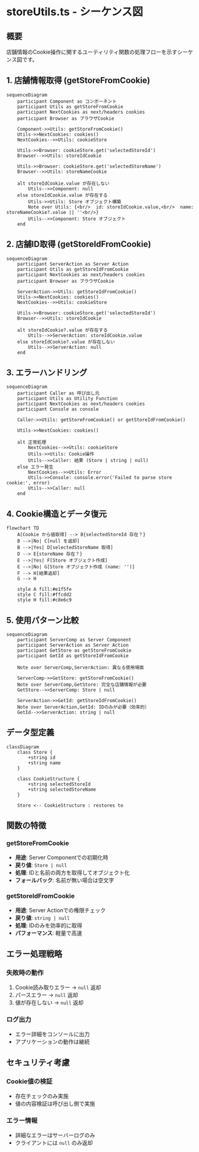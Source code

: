 # storeUtils.ts - シーケンス図

## 概要
店舗情報のCookie操作に関するユーティリティ関数の処理フローを示すシーケンス図です。

## 1. 店舗情報取得 (getStoreFromCookie)

```mermaid
sequenceDiagram
    participant Component as コンポーネント
    participant Utils as getStoreFromCookie
    participant NextCookies as next/headers cookies
    participant Browser as ブラウザCookie

    Component->>Utils: getStoreFromCookie()
    Utils->>NextCookies: cookies()
    NextCookies-->>Utils: cookieStore
    
    Utils->>Browser: cookieStore.get('selectedStoreId')
    Browser-->>Utils: storeIdCookie
    
    Utils->>Browser: cookieStore.get('selectedStoreName')
    Browser-->>Utils: storeNameCookie
    
    alt storeIdCookie.value が存在しない
        Utils-->>Component: null
    else storeIdCookie.value が存在する
        Utils->>Utils: Store オブジェクト構築
        Note over Utils: {<br/>  id: storeIdCookie.value,<br/>  name: storeNameCookie?.value || ''<br/>}
        Utils-->>Component: Store オブジェクト
    end
```

## 2. 店舗ID取得 (getStoreIdFromCookie)

```mermaid
sequenceDiagram
    participant ServerAction as Server Action
    participant Utils as getStoreIdFromCookie
    participant NextCookies as next/headers cookies
    participant Browser as ブラウザCookie

    ServerAction->>Utils: getStoreIdFromCookie()
    Utils->>NextCookies: cookies()
    NextCookies-->>Utils: cookieStore
    
    Utils->>Browser: cookieStore.get('selectedStoreId')
    Browser-->>Utils: storeIdCookie
    
    alt storeIdCookie?.value が存在する
        Utils-->>ServerAction: storeIdCookie.value
    else storeIdCookie?.value が存在しない
        Utils-->>ServerAction: null
    end
```

## 3. エラーハンドリング

```mermaid
sequenceDiagram
    participant Caller as 呼び出し元
    participant Utils as Utility Function
    participant NextCookies as next/headers cookies
    participant Console as console

    Caller->>Utils: getStoreFromCookie() or getStoreIdFromCookie()
    
    Utils->>NextCookies: cookies()
    
    alt 正常処理
        NextCookies-->>Utils: cookieStore
        Utils->>Utils: Cookie操作
        Utils-->>Caller: 結果 (Store | string | null)
    else エラー発生
        NextCookies-->>Utils: Error
        Utils->>Console: console.error('Failed to parse store cookie:', error)
        Utils-->>Caller: null
    end
```

## 4. Cookie構造とデータ復元

```mermaid
flowchart TD
    A[Cookie から値取得] --> B{selectedStoreId 存在？}
    B -->|No| C[null を返却]
    B -->|Yes| D[selectedStoreName 取得]
    D --> E{storeName 存在？}
    E -->|Yes| F[Store オブジェクト作成]
    E -->|No| G[Store オブジェクト作成 (name: '')]
    F --> H[結果返却]
    G --> H
    
    style A fill:#e1f5fe
    style C fill:#ffcdd2
    style H fill:#c8e6c9
```

## 5. 使用パターン比較

```mermaid
sequenceDiagram
    participant ServerComp as Server Component
    participant ServerAction as Server Action
    participant GetStore as getStoreFromCookie
    participant GetId as getStoreIdFromCookie

    Note over ServerComp,ServerAction: 異なる使用場面

    ServerComp->>GetStore: getStoreFromCookie()
    Note over ServerComp,GetStore: 完全な店舗情報が必要
    GetStore-->>ServerComp: Store | null

    ServerAction->>GetId: getStoreIdFromCookie()
    Note over ServerAction,GetId: IDのみが必要（効率的）
    GetId-->>ServerAction: string | null
```

## データ型定義

```mermaid
classDiagram
    class Store {
        +string id
        +string name
    }
    
    class CookieStructure {
        +string selectedStoreId
        +string selectedStoreName
    }
    
    Store <-- CookieStructure : restores to
```

## 関数の特徴

### getStoreFromCookie
- **用途**: Server Componentでの初期化時
- **戻り値**: `Store | null`
- **処理**: IDと名前の両方を取得してオブジェクト化
- **フォールバック**: 名前が無い場合は空文字

### getStoreIdFromCookie  
- **用途**: Server Actionでの権限チェック
- **戻り値**: `string | null`
- **処理**: IDのみを効率的に取得
- **パフォーマンス**: 軽量で高速

## エラー処理戦略

### 失敗時の動作
1. Cookie読み取りエラー → `null` 返却
2. パースエラー → `null` 返却  
3. 値が存在しない → `null` 返却

### ログ出力
- エラー詳細をコンソールに出力
- アプリケーションの動作は継続

## セキュリティ考慮

### Cookie値の検証
- 存在チェックのみ実施
- 値の内容検証は呼び出し側で実施

### エラー情報
- 詳細なエラーはサーバーログのみ
- クライアントには `null` のみ返却